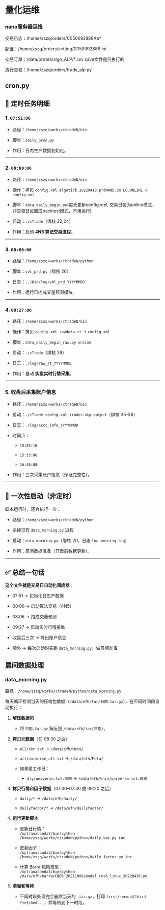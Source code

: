 # 量化运维

### nano服务器运维

交易日志：/home/zszq/orders/0050092888/ta*

配置：/home/zszq/orders/setting/0050092888.ini

交易订单：/data/orders/algo_ALP/*.csv save文件是已执行的

执行交易：/home/zszq/orders/trade_alp.py

## cron.py

## 📅 定时任务明细

### 1. `07:51:06`

- 路径：`/home/zszq/works/ctradeN/bin`

- 脚本：`daily_prod.py`

- 作用：日内生产数据初始化。

---

### 2. `08:00:06`

- 路径：`/home/zszq/works/ctradeN/bin`

- 操作：拷贝 `config.xml.algotick.20220418.prdN4N5.3m.L0.ONLINE` → `config.xml`

- 脚本：`data_daily_begin.py`(每天更新config.xml, 交易日设为online模式，非交易日设置成backtest模式，不用运行)

- 启动：`./cTrade`（绑核 22,24）

- 作用：启动 **4N5 算法交易进程**。

---

### 3. `08:06:06`

- 路径：`/home/zszq/works/ctradeN/python`

- 脚本：`vol_prd.py`（绑核 26）

- 日志：`../bin/log/vol_prd_YYYYMMDD`

- 作用：运行日内成交量预测模块。

---

### 4. `09:27:06`

- 路径：`/home/zszq/works/ctradeN/bin`

- 操作：拷贝 `config.xml.rawdata.rt` → `config.xml`

- 脚本：`data_daily_begin_raw.py online`

- 启动：`./cTrade`（绑核 28）

- 日志：`./log/raw_rt_YYYYMMDD`

- 作用：启动 **实盘实时行情采集**。

---

### 5. 收盘后采集账户信息

- 路径：`/home/zszq/works/ctradeN/bin`

- 启动：`./cTrade config.xml.trader.atp.output`（绑核 35-36）

- 日志：`./log/acct_info_YYYYMMDD`

- 时间点：
  
  - `15:03:16`
  
  - `15:15:06`
  
  - `16:30:08`

- 作用：三次采集账户信息（保证完整性）。

---

## 🔹 一次性启动（非定时）

脚本运行时，还会执行一次：

- 路径：`/home/zszq/works/ctradeN/python`

- 杀掉已有 `data_morning.py` 进程

- 启动：`data_morning.py`（绑核 20，日志 `log_morning.log`）

- 作用：晨间数据准备（开盘前数据更新）。

---

## ✅ 总结一句话

**这个文件就是交易日自动化调度器**：

- 07:51 → 初始化日生产数据

- 08:00 → 启动算法交易（4N5）

- 08:06 → 跑成交量预测

- 09:27 → 启动实时行情采集

- 收盘后三次 → 导出账户信息

- 额外 → 每次启动时先跑 `data_morning.py`，做晨间准备

## 晨间数据处理

### data_morning.py

路径：`/home/zszq/works/ctradeN/python/data_morning.py`

每天循环检测当天的压缩包数据（`/data/efh/tar/日期.tar.gz`），在不同时间段自动执行：

1. **解压数据包**
   
   - 将 `日期.tar.gz` 解压到 `/data/efh/tar/日期/`。

2. **拷贝元数据**（在 08:30 之后）
   
   - `all/tkr.txt` → `/data/efh/Meta/`
   
   - `all/universe_all.txt` → `/data/efh/Meta/`
   
   - 如果是工作日：
     
     - `dly/universe.txt.日期` → `/data/efh/Univ/universe.txt.日期`

3. **拷贝行情和因子数据**（07:00–07:30 或 09:20 之后）
   
   - `daily/*` → `/data/efh/daily/`
   
   - `dailyfactor/*` → `/data/efh/dailyfactor/`

4. **运行更新脚本**
   
   - 更新日行情：  
     `/opt/anaconda3/bin/python /home/zszq/works/ctradeN/python/daily_bar.py inc`
   
   - 更新因子：  
     `/opt/anaconda3/bin/python /home/zszq/works/ctradeN/python/daily_factor.py inc`
   
   - 计算 Barra 风险模型：  
     `/opt/anaconda3/bin/python /data/efh/barra/CNE6_20211006/model_cne6_linux_20220430.py`

5. **清理和等待**
   
   - 不同时段处理完会删除当天的 `.tar.gz`，打印 `first/second/third finished...`，并等待到下一时段。
